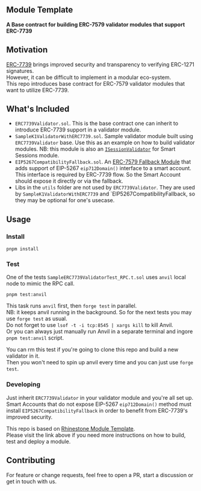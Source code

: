 ## Module Template

**A Base contract for building ERC-7579 validator modules that support ERC-7739**

## Motivation
[ERC-7739](https://ethereum-magicians.org/t/erc-7739-readable-typed-signatures-for-smart-accounts/20513) brings improved security and transparency to verifying ERC-1271 signatures.  
However, it can be difficult to implement in a modular eco-system.  
This repo introduces base contract for ERC-7579 validator modules that want to utilize ERC-7739.

## What's Included
- `ERC7739Validator.sol`. This is the base contract one can inherit to introduce ERC-7739 support in a validator module.
- `SampleK1ValidatorWithERC7739.sol`. Sample validator module built using `ERC7739Validator` base. Use this as an example on how to build validator modules. NB: this module is also an [`ISessionValidator`](https://github.com/erc7579/smartsessions/wiki/Smart-Sessions#isessionvalidator) for Smart Sessions module.
- `EIP5267CompatibilityFallback.sol`. An [ERC-7579 Fallback Module](https://eips.ethereum.org/EIPS/eip-7579#fallback-handlers) that adds support of EIP-5267 `eip712Domain()` interface to a smart account. This interface is required by ERC-7739 flow. So the Smart Account should expose it directly or via the fallback.
- Libs in the `utils` folder are not used by `ERC7739Validator`. They are used by `SampleK1ValidatorWithERC7739` and `EIP5267CompatibilityFallback, so they may be optional for one's usecase.

## Usage
### Install

```shell
pnpm install
```

### Test

One of the tests `SampleERC7739ValidatorTest_RPC.t.sol` uses `anvil` local node to mimic the RPC call.
```shell
pnpm test:anvil
```
This task runs `anvil` first, then `forge test` in parallel.  
NB: it keeps anvil running in the background. So for the next tests you may use `forge test` as usual.  
Do not forget to use `lsof -t -i tcp:8545 | xargs kill` to kill Anvil.  
Or you can always just manually run Anvil in a separate terminal and ingore `pnpm test:anvil` script.  

You can rm this test if you're going to clone this repo and build a new validator in it.  
Then you won't need to spin up anvil every time and you can just use `forge test`.  

### Developing
Just inherit `ERC7739Validator` in your validator module and you're all set up.  
Smart Accounts that do not expose EIP-5267 `eip712Domain()` method must install `EIP5267CompatibilityFallback` in order to benefit from ERC-7739's improved security.  

This repo is based on [Rhinestone Module Template](https://github.com/rhinestonewtf/module-template).  
Please visit the link above if you need more instructions on how to build, test and deploy a module.
## Contributing

For feature or change requests, feel free to open a PR, start a discussion or get in touch with us.
